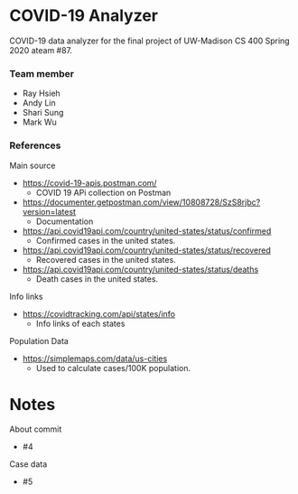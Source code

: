 # COVID-19 Analyzer

COVID-19 data analyzer for the final project of UW-Madison CS 400 Spring 2020 ateam #87.

### Team member
- Ray Hsieh
- Andy Lin
- Shari Sung
- Mark Wu

### References
Main source
- https://covid-19-apis.postman.com/
    - COVID 19 APi collection on Postman
- https://documenter.getpostman.com/view/10808728/SzS8rjbc?version=latest
    - Documentation
- https://api.covid19api.com/country/united-states/status/confirmed
    - Confirmed cases in the united states. 
- https://api.covid19api.com/country/united-states/status/recovered
    - Recovered cases in the united states. 
- https://api.covid19api.com/country/united-states/status/deaths
    - Death cases in the united states. 

Info links
- https://covidtracking.com/api/states/info
    - Info links of each states
    
Population Data
- https://simplemaps.com/data/us-cities
    - Used to calculate cases/100K population.
    
# Notes

About commit
- #4

Case data
- #5
